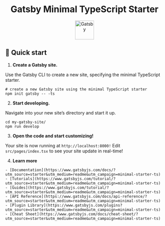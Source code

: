 <h1 align="center">
  Gatsby Minimal TypeScript Starter
</h1>
<p align="center">
  <a href="https://www.gatsbyjs.com/?utm_source=starter&utm_medium=readme&utm_campaign=minimal-starter-ts">
    <img alt="Gatsby" src="https://www.gatsbyjs.com/Gatsby-Monogram.svg" width="60" />
  </a>
</p>

## 🚀 Quick start

 1.  **Create a Gatsby site.**

  Use the Gatsby CLI to create a new site, specifying the minimal TypeScript starter.

  ```shell
  # create a new Gatsby site using the minimal TypeScript starter
  npm init gatsby -- -ts
  ```

 2.  **Start developing.**
  
  Navigate into your new site’s directory and start it up.
  ```shell
  cd my-gatsby-site/
  npm run develop
  ```

 3.  **Open the code and start customizing!**

 Your site is now running at `http://localhost:8000!`
 Edit `src/pages/index.tsx` to see your site update in real-time!

 4.  **Learn more**

    - [Documentation](https://www.gatsbyjs.com/docs/?utm_source=starter&utm_medium=readme&utm_campaign=minimal-starter-ts)
    - [Tutorials](https://www.gatsbyjs.com/tutorial/?utm_source=starter&utm_medium=readme&utm_campaign=minimal-starter-ts)
    - [Guides](https://www.gatsbyjs.com/tutorial/?utm_source=starter&utm_medium=readme&utm_campaign=minimal-starter-ts)
    - [API Reference](https://www.gatsbyjs.com/docs/api-reference/?utm_source=starter&utm_medium=readme&utm_campaign=minimal-starter-ts)
    - [Plugin Library](https://www.gatsbyjs.com/plugins?utm_source=starter&utm_medium=readme&utm_campaign=minimal-starter-ts)
    - [Cheat Sheet](https://www.gatsbyjs.com/docs/cheat-sheet/?utm_source=starter&utm_medium=readme&utm_campaign=minimal-starter-ts)
